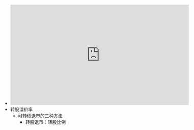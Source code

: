- <iframe width="560" height="315" src="https://www.youtube.com/embed/videoseries?list=PLvM8mjY3OdiLRWBiIhqCS-58ByVGNPzjN" title="YouTube video player" frameborder="0" allow="accelerometer; autoplay; clipboard-write; encrypted-media; gyroscope; picture-in-picture" allowfullscreen></iframe>
- 转股溢价率
	- 可转债退市的三种方法
		- 转股退市：转股比例